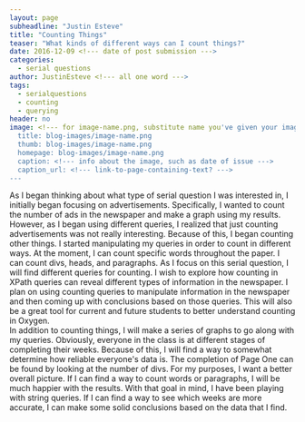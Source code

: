 ```yaml
---
layout: page
subheadline: "Justin Esteve"
title: "Counting Things"
teaser: "What kinds of different ways can I count things?"
date: 2016-12-09 <!--- date of post submission --->
categories:
  - serial questions
author: JustinEsteve <!--- all one word --->
tags:
  - serialquestions
  - counting
  - querying
header: no
image: <!--- for image-name.png, substitute name you've given your image file --->
  title: blog-images/image-name.png
  thumb: blog-images/image-name.png
  homepage: blog-images/image-name.png
  caption: <!--- info about the image, such as date of issue --->
  caption_url: <!--- link-to-page-containing-text? --->
---
```

As I began thinking about what type of serial question I was interested in, I initially began focusing on advertisements. Specifically, I wanted to count the number of ads in the newspaper and make a graph using my results. However, as I began using different queries, I realized that just counting advertisements was not really interesting. Because of this, I began counting other things. I started manipulating my queries in order to count in different ways. At the moment, I can count specific words throughout the paper. I can count divs, heads, and paragraphs. As I focus on this serial question, I will find different queries for counting. I wish to explore how counting in XPath queries can reveal different types of information in the newspaper. I plan on using counting queries to manipulate information in the newspaper and then coming up with conclusions based on those queries. This will also be a great tool for current and future students to better understand counting in Oxygen.      
In addition to counting things, I will make a series of graphs to go along with my queries. Obviously, everyone in the class is at different stages of completing their weeks. Because of this, I will find a way to somewhat determine how reliable everyone's data is. The completion of Page One can be found by looking at the number of divs. For my purposes, I want a better overall picture. If I can find a way to count words or paragraphs, I will be much happier with the results. With that goal in mind, I have been playing with string queries. If I can find a way to see which weeks are more accurate, I can make some solid conclusions based on the data that I find.
